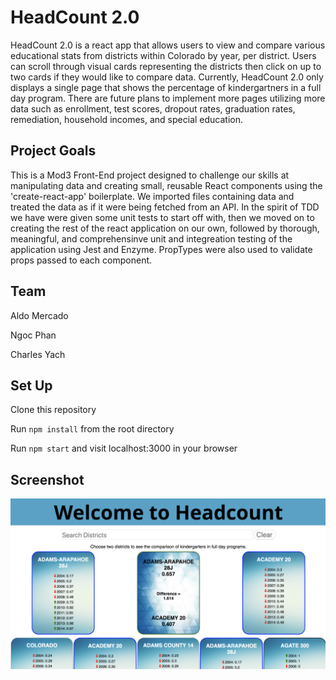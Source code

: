 # HeadCount 2.0

HeadCount 2.0 is a react app that allows users to view and compare various educational stats from districts within Colorado by year, per district. Users can scroll through visual cards representing the districts then click on up to two cards if they would like to compare data. Currently, HeadCount 2.0 only displays a single page that shows the percentage of kindergartners in a full day program. There are future plans to implement more pages utilizing more data such as enrollment, test scores, dropout rates, graduation rates, remediation, household incomes, and special education. 

## Project Goals

This is a Mod3 Front-End project designed to challenge our skills at manipulating data and creating small, reusable React components using the 'create-react-app' boilerplate. We imported files containing data and treated the data as if it were being fetched from an API. In the spirit of TDD we have were given some unit tests to start off with, then we moved on to creating the rest of the react application on our own, followed by thorough, meaningful, and comprehensinve unit and integreation testing of the application using Jest and Enzyme. PropTypes were also used to validate props passed to each component.

## Team

Aldo Mercado

Ngoc Phan

Charles Yach

## Set Up

Clone this repository

Run `npm install` from the root directory

Run `npm start` and visit localhost:3000 in your browser

## Screenshot

![Screenshot](./src/Images/headcount-wireframe.png)